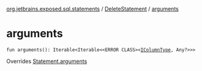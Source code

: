 [org.jetbrains.exposed.sql.statements](../index.md) / [DeleteStatement](index.md) / [arguments](.)

# arguments

`fun arguments(): Iterable<Iterable<<ERROR CLASS><`[`IColumnType`](../../org.jetbrains.exposed.sql/-i-column-type/index.md)`, Any?>>>`

Overrides [Statement.arguments](../-statement/arguments.md)

